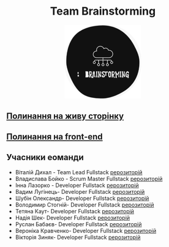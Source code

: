 <h1 align="center">Team Brainstorming</h1>

<p align="center">
  <img src="./assets/logo.svg" width="200" alt="Nest Logo" />
</p>

<h2>
 <a href='https://byht1.github.io/react-team-project'>Полинання на живу сторінку</a>
</h2>
<h2>
 <a href='https://github.com/byht1/react-team-project'>Полинання на front-end</a>
</h2>

<h2>Учасники еоманди</h2>

<ul>
    <li>
        <span>Віталій Дихал - Team Lead Fullstack</span>
        <a href='https://github.com/byht1'>рерозиторій</a>
    </li>
    <li>
        <span>Владислава Бойко - Scrum Master Fullstack</span>
        <a href='https://github.com/VladaBoiko'>рерозиторій</a>
    </li>
    <li>
        <span>Інна Лазорко - Developer Fullstack</span>
        <a href='https://github.com/iLazorko'>рерозиторій</a>
    </li>
    <li>
        <span>Вадим Лугінець- Developer Fullstack</span>
        <a href='https://github.com/VadimLuginets'>рерозиторій</a>
    </li>
    <li>
        <span>Шубін Олександр- Developer Fullstack</span>
        <a href='https://github.com/zlatan-dp'>рерозиторій</a>
    </li>
    <li>
        <span>Володимир Стогній- Developer Fullstack</span>
        <a href='https://github.com/VladimirSt13'>рерозиторій</a>
    </li>
    <li>
        <span>Тетяна Каут- Developer Fullstack</span>
        <a href='https://github.com/KautTanya'>рерозиторій</a>
    </li>
    <li>
        <span>Надія Шек- Developer Fullstack</span>
        <a href='https://github.com/NadiiaShek'>рерозиторій</a>
    </li>
    <li>
        <span>Руслан Бабаєв- Developer Fullstack</span>
        <a href='https://github.com/Grantoed'>рерозиторій</a>
    </li>
    <li>
        <span>Вероніка Кравченко- Developer Fullstack</span>
        <a href='https://github.com/Veronika-chenko'>рерозиторій</a>
    </li>
    <li>
        <span>Вікторія Зиняк- Developer Fullstack</span>
        <a href='https://github.com/ViktoriaZinyak'>рерозиторій</a>
    </li>
</ul>
